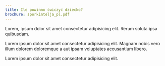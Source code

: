 ```yaml
---
title: Ile powinno ćwiczyć dziecko?
brochure: sporkintelja_pl.pdf
---
```


Lorem, ipsum dolor sit amet consectetur adipisicing elit. Rerum soluta ipsa quibusdam.

Lorem ipsum dolor sit amet consectetur adipisicing elit. Magnam nobis vero illum dolorem doloremque a aut ipsam voluptates accusantium libero.

Lorem ipsum dolor sit amet consectetur adipisicing elit.
